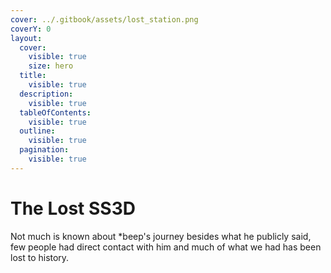 ```yaml
---
cover: ../.gitbook/assets/lost_station.png
coverY: 0
layout:
  cover:
    visible: true
    size: hero
  title:
    visible: true
  description:
    visible: true
  tableOfContents:
    visible: true
  outline:
    visible: true
  pagination:
    visible: true
---
```


# The Lost SS3D

Not much is known about \*beep's journey besides what he publicly said, few people had direct contact with him and much of what we had has been lost to history.
